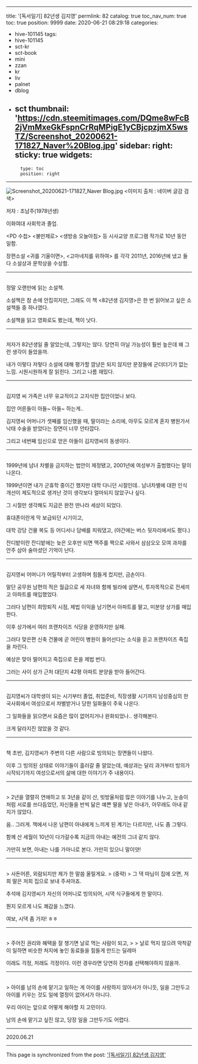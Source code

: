 
---
title: '[독서일기] 82년생 김지영'
permlink: 82
catalog: true
toc_nav_num: true
toc: true
position: 9999
date: 2020-06-21 08:29:18
categories:
- hive-101145
tags:
- hive-101145
- sct-kr
- sct-book
- mini
- zzan
- kr
- liv
- palnet
- dblog
- sct
thumbnail: 'https://cdn.steemitimages.com/DQme8wFcB2jVmMxeGkFspnCrRqMPigE1yCBjcpzjmX5wsTZ/Screenshot_20200621-171827_Naver%20Blog.jpg'
sidebar:
    right:
        sticky: true
widgets:
    -
        type: toc
        position: right
---


![Screenshot_20200621-171827_Naver Blog.jpg](https://cdn.steemitimages.com/DQme8wFcB2jVmMxeGkFspnCrRqMPigE1yCBjcpzjmX5wsTZ/Screenshot_20200621-171827_Naver%20Blog.jpg)
<이미지 출처 : 네이버 글감 검색>

저자 : 조남주(1978년생)

이화여대 사회학과 졸업.

<PD 수첩> <불만제로> <생방송 오늘아침> 등 시사교양 프로그램 작가로 10년 동안 일함.

장편소설 <귀를 기울이면>, <고마네치를 위하여> 를 각각 2011년, 2016년에 냈고 둘 다 소설상과 문학상을 수상함.
<br>
***
<br>
정말 오랜만에 읽는 소설책.

소설책은 참 손에 안집히지만, 그래도 이 책 <82년생 김지영>은 한 번 읽어보고 싶은 소설책들 중 하나였다.

소설책을 읽고 영화로도 봤는데, 책이 낫다.
<br>
***
<br>
저자가 82년생일 줄 알았는데, 그렇지는 않다. 당연히 아닐 가능성이 훨씬 높은데 왜 그런 생각이 들었을까.

내가 이렇다 저렇다 소설에 대해 평가할 깜냥은 되지 않지만 문장들에 군더더기가 없는 느낌. 시원시원하게 잘 읽힌다. 그리고 나름 재밌다.
<br>
***
<br>
김지영 씨 가족은 너무 유교적이고 고지식한 집안이었나 보다.

집안 어른들이 아들~ 아들~ 하는게..

김지영씨 어머니가 셋째를 임신했을 때, 딸이라는 소리에, 아무도 모르게 혼자 병원가서 낙태 수술을 받았다는 장면이 너무 안타깝다.

그리고 네번째 임신으로 얻은 아들이 김지영씨의 동생이다.
<br>
***
<br>
1999년에 남녀 차별을 금지하는 법안이 제정됐고, 2001년에 여성부가 출범했다는 말이 나온다.

1999년이면 내가 군휴학 중이긴 했지만 대학 다니던 시절인데.. 남녀차별에 대한 인식 개선이 제도적으로 생겨난 것이 생각보다 얼마되지 않았구나 싶다.

그 시절만 생각해도 지금은 완전 딴나라 세상이 되었다.

휴대폰이란게 막 보급되던 시기이고,

대학 강당 건물 복도 등 어디서나 담배를 피워댔고, (야간에는 버스 뒷자리에서도 폈다.)

잔디밭이란 잔디밭에는 늦은 오후만 되면 맥주를 짝으로 사와서 삼삼오오 모여 과자를 안주 삼아 술마셨던 기억이 난다.
<br>
***
<br>
김지영씨 어머니가 어릴적부터 고생하며 힘들게 컸지만, 금손이다.

말단 공무원 남편의 적은 월급으로 세 자녀와 함께 빌라에 살면서, 투자목적으로 전세끼고 아파트를 매입했었다.

그러다 남편이 희망퇴직 시점, 제법 이익을 남기면서 아파트를 팔고, 미분양 상가를 매입한다.

이후 상가에서 여러 프랜차이즈 식당을 운영하지만 실패.

그러다 맞은편 신축 건물에 곧 어린이 병원이 들어선다는 소식을 듣고 프랜차이즈 죽집을 차린다.

예상은 맞아 떨어지고 죽집으로 돈을 제법 번다.

그러는 사이 상가 근처 대단지 42평 아파트 분양을 받아 들어간다.
<br>
***
<br>
김지영씨가 대학생이 되는 시기부터 졸업, 취업준비, 직장생활 시기까지 남성중심의 한국사회에서 여성으로서 차별받거나 당한 일화들이 주욱 나온다.

그 일화들을 읽으면서 요즘은 많이 없어지거나 완화되었나.. 생각해본다.

크게 달라지진 않았을 것 같다.
<br>
***
<br>
책 초반, 김지영씨가 주변의 다른 사람으로 빙의되는 장면들이 나왔다.

이후 그 빙의된 상태로 이야기들이 흘러갈 줄 알았는데, 예상과는 달리 과거부터 빙의가 시작되기까지 여성으로서의 삶에 대한 이야기가 주 내용이다.
<br>
***
<br>
> 2년을 열렬히 연애하고 또 3년을 같이 산, 빗방울처럼 많은 이야기를 나누고, 눈송이처럼 서로를 쓰다듬었던, 자신들을 반씩 닮은 예쁜 딸을 낳은 아내가, 아무래도 아내 같지가 않았다.

음.. 그러게. 책에서 나온 남편이 아내에게 느끼게 된 계기는 다르지만, 나도 좀 그렇다.

함께 산 세월이 10년이 다가갈수록 지금의 아내는 예전의 그녀 같지 않다.

가만히 보면, 아내는 나를 가마니로 본다. 가만히 있으니 말이얏!
<br>
***
<br>
> 사돈어른, 외람되지만 제가 한 말씀 올릴게요.
> (중략)
> 그 댁 따님이 집에 오면, 저희 딸은 저희 집으로 보내 주셔야죠.

추석에 김지영씨가 자신의 어머니로 빙의되어, 시댁 식구들에게 한 말이다.

뭔지 모르게 나도 쾌감을 느꼈다.

여보, 시댁 좀 가자! ㅎㅎ
<br>
***
<br>
> 주어진 권리와 혜택을 잘 챙기면 날로 먹는 사람이 되고,
>
> 날로 먹지 않으려 악착같이 일하면 비슷한 처지에 놓인 동료들을 힘들게 만드는 딜레마

이래도 걱정, 저래도 걱정이다. 이런 경우라면 당연히 전자를 선택해야하지 않을까.
<br>
***
<br>
> 아이를 남의 손에 맡기고 일하는 게 아이를 사랑하지 않아서가 아니듯, 일을 그만두고 아이를 키우는 것도 일에 열정이 없어서가 아니다.

우리 아이는 앞으로 어떻게 해야할 지 고민이다.

남의 손에 맡기고 싶진 않고, 당장 일을 그만두기도 어렵다.

***

2020.06.21

- - -

This page is synchronized from the post: ['[독서일기] 82년생 김지영'](https://steemit.com/@lucky2015/82)
